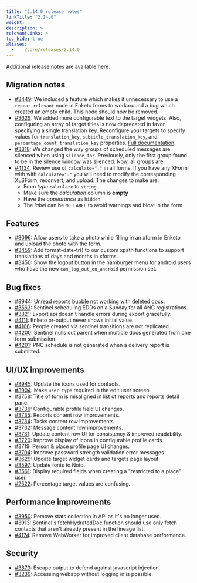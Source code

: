 ```yaml
---
title: "2.14.0 release notes"
linkTitle: "2.14.0"
weight:
description: >
relevantLinks: >
toc_hide: true
aliases:
  -    /core/releases/2.14.0
---
```


Additional release notes are available [here](../images/2.14.0.pdf).

## Migration notes
- [#3449](https://github.com/medic/cht-core/issues/3449): We included a feature which makes it unnecessary to use a `repeat-relevant` node in Enketo forms to workaround a bug which created an empty child. This node should now be removed.
- [#3629](https://github.com/medic/cht-core/issues/3629): We added more configurable text to the target widgets. Also, configuring an array of target titles is now deprecated in favor specifying a single translation key. Reconfigure your targets to specify values for `translation_key`, `subtitle_translation_key`, and `percentage_count_translation_key` properties. [Full documentation](https://docs.communityhealthtoolkit.org/apps/reference/targets/).
- [#3818](https://github.com/medic/cht-core/issues/3818): We changed the way groups of scheduled messages are silenced when using `silence_for`. Previously, only the first group found to be in the silence window was silenced. Now, all groups are.
- [#4134](https://github.com/medic/cht-core/issues/4134): Review use of `calculate="."` in all forms. If you have any XForm with with `calculate="."` you will need to modify the corresponding XLSForm, reconvert, and upload. The changes to make are:
  - From _type_ `calculate` to `string`
  - Make sure the _calculation_ column is **empty**
  - Have the _appearance_ as `hidden`
  - The _label_ can be `NO_LABEL` to avoid warnings and bloat in the form

## Features

- [#3096](https://github.com/medic/cht-core/issues/3096): Allow users to take a photo while filling in an xform in Enketo and upload the photo with the form.
- [#3459](https://github.com/medic/cht-core/issues/3459): Add format-date-tr() to our custom xpath functions to support translations of days and months in xforms.
- [#3450](https://github.com/medic/cht-core/issues/3450): Show the logout button in the hamburger menu for android users who have the new `can_log_out_on_android` permission set.

## Bug fixes

- [#3944](https://github.com/medic/cht-core/issues/3944): Unread reports bubble not working with deleted docs.
- [#3563](https://github.com/medic/cht-core/issues/3563): Sentinel scheduling EDDs on a Sunday for all ANC registrations.
- [#3821](https://github.com/medic/cht-core/issues/3821): Export api doesn't handle errors during export gracefully.
- [#4111](https://github.com/medic/cht-core/issues/4111): Enketo or-output never shows initial value.
- [#4166](https://github.com/medic/cht-core/issues/4166): People created via sentinel transitions are not replicated.
- [#4200](https://github.com/medic/cht-core/issues/4200): Sentinel nulls out parent when multiple docs generated from one form submission.
- [#4201](https://github.com/medic/cht-core/issues/4201): PNC schedule is not generated when a delivery report is submitted.

## UI/UX improvements

- [#3945](https://github.com/medic/cht-core/issues/3945): Update the icons used for contacts.
- [#3904](https://github.com/medic/cht-core/issues/3904): Make `user type` required in the edit user screen.
- [#3758](https://github.com/medic/cht-core/issues/3758): Title of form is misaligned in list of reports and reports detail pane.
- [#3736](https://github.com/medic/cht-core/issues/3736): Configurable profile field UI changes.
- [#3735](https://github.com/medic/cht-core/issues/3735): Reports content row improvements.
- [#3734](https://github.com/medic/cht-core/issues/3734): Tasks content row improvements.
- [#3732](https://github.com/medic/cht-core/issues/3732): Message content row improvements.
- [#3731](https://github.com/medic/cht-core/issues/3731): Update content row UI for consistency & improved readability.
- [#3720](https://github.com/medic/cht-core/issues/3720): Improve display of icons in configurable profile cards.
- [#3719](https://github.com/medic/cht-core/issues/3719): Person & place profile page UI changes.
- [#3704](https://github.com/medic/cht-core/issues/3704): Improve password strength validation error messages.
- [#3629](https://github.com/medic/cht-core/issues/3629): Update target widget cards and targets page layout.
- [#3597](https://github.com/medic/cht-core/issues/3597): Update fonts to Noto.
- [#3561](https://github.com/medic/cht-core/issues/3561): Display required fields when creating a "restricted to a place" user.
- [#2522](https://github.com/medic/cht-core/issues/2522): Percentage target values are confusing.

## Performance improvements

- [#3950](https://github.com/medic/cht-core/issues/3950): Remove stats collection in API as it's no longer used.
- [#3913](https://github.com/medic/cht-core/issues/3913): Sentinel's fetchHydratedDoc function should use only fetch contacts that aren't already present in the lineage list.
- [#4174](https://github.com/medic/cht-core/issues/4174): Remove WebWorker for improved client database performance.

## Security

- [#3873](https://github.com/medic/cht-core/issues/3873): Escape output to defend against javascript injection.
- [#3239](https://github.com/medic/cht-core/issues/3239): Accessing webapp without logging in is possible.
